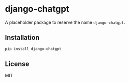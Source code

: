 # django-chatgpt

A placeholder package to reserve the name `django-chatgpt`.

## Installation

```bash
pip install django-chatgpt
```

## License

MIT
